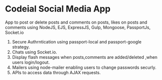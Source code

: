 # Codeial Social Media App

App to post or delete posts and comments on posts, likes on posts and comments using NodeJS, EJS, ExpressJS, Gulp, Mongoose, PassportJs, Socket.io

1) Secure Authrntication using passport-local and passport-google strategy.
2) Chats using Socket.io.
3) Display flash messages when posts,comments are added/deleted ,when users login/logout.
4) Mailers using node-mailer enabling users to change passwords securly.
5) APIs to access data through AJAX requests.